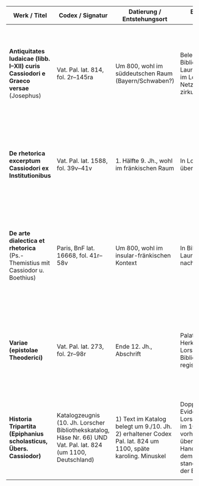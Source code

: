 | Werk / Titel                                                                        | Codex / Signatur                                                                                                | Datierung / Entstehungsort                                                                                  | Bezug zu Lorsch                                                                                                                            | Anmerkungen zu Buchwegen                                                                                                                                                                                                     |
| ----------------------------------------------------------------------------------- | --------------------------------------------------------------------------------------------------------------- | ----------------------------------------------------------------------------------------------------------- | ------------------------------------------------------------------------------------------------------------------------------------------ | ---------------------------------------------------------------------------------------------------------------------------------------------------------------------------------------------------------------------------- |
| **Antiquitates Iudaicae (libb. I–XII) curis Cassiodori e Graeco versae** (Josephus) | Vat. Pal. lat. 814, fol. 2r–145ra                                                                               | Um 800, wohl im süddeutschen Raum (Bayern/Schwaben?)                                                        | Belegt in der Bibliotheca Laureshamensis; im Lorscher Netz zirkulierend                                                                    | Cassiodor hatte Josephus ins Lateinische übertragen. Pal. lat. 814 zeigt frühe Rezeption in karolingischem Umfeld. Lorsch griff offenbar auf diese Überlieferung zu – Textvermittlung wohl über Italien → Rheinfranken.      |
| **De rhetorica excerptum Cassiodori ex Institutionibus**                            | Vat. Pal. lat. 1588, fol. 39v–41v                                                                               | 1. Hälfte 9. Jh., wohl im fränkischen Raum                                                                  | In Lorsch überliefert                                                                                                                      | Rhetorik-Abschnitte aus den _Institutiones_ Cassiodors, evtl. über Boethius vermittelt. Buchweg: _gelehrtes Exzerpt_ → Sammelhandschrift → Bibliotheksbestand. Belegt das Interesse der karolingischen Klöster an den artes. |
| **De arte dialectica et rhetorica** (Ps.-Themistius mit Cassiodor u. Boethius)      | Paris, BnF lat. 16668, fol. 41r–58v                                                                             | Um 800, wohl im insular-fränkischen Kontext                                                                 | In Bibliotheca Laureshamensis nachweisbar                                                                                                  | Cassiodors _Institutiones_ (II, 3) in einer gelehrten Kompilation. Beispiel für _Schulbuchhandschrift_: Cassiodorische Passagen über Boethius integriert. Buchweg: Exzerpt → Bildungsgebrauch → monastische Bibliothek.      |
| **Variae (epistolae Theoderici)**                                                   | Vat. Pal. lat. 273, fol. 2r–98r                                                                                 | Ende 12. Jh., Abschrift                                                                                     | Palatina-Herkunft, in der Lorscher Bibliothek registriert                                                                                  | Spätkopie der _Variae_ – zeigt, dass Cassiodor auch im Hochmittelalter in Lorsch rezipiert wurde. Buchweg: spätmittelalterliche Handschrift, vermutlich über Skriptorien im Rhein-Main-Gebiet nach Lorsch gelangt.           |
| **Historia Tripartita (Epiphanius scholasticus, Übers. Cassiodor)**                 | Katalogzeugnis (10. Jh. Lorscher Bibliothekskatalog, Häse Nr. 66) UND Vat. Pal. lat. 824 (um 1100, Deutschland) | 1) Text im Katalog belegt um 9./10. Jh. 2) erhaltener Codex Pal. lat. 824 um 1100, späte karoling. Minuskel | Doppelte Evidenz: Text in Lorsch bereits im 10. Jh. vorhanden; die überlieferte Handschrift aus dem 12. Jh. stand später in der Bibliothek | Paradebeispiel für _zweistufige Überlieferung_: a) intellektuelle Präsenz schon im 9./10. Jh. (Katalog), b) materielle Neubeschaffung/Kopie um 1100. Zeigt, dass Lorsch seine Cassiodor-Bestände aktiv erneuerte.            |